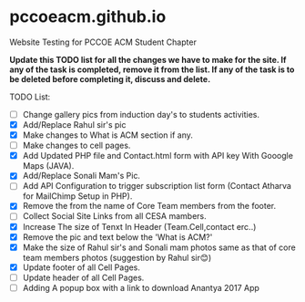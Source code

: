 # pccoeacm.github.io
Website Testing for PCCOE ACM Student Chapter

**Update this TODO list for all the changes we have to make for the site. If any of the task is completed, remove it from the list.
If any of the task is to be deleted before completing it, discuss and delete.**


TODO List:

- [ ] Change gallery pics from induction day's to students activities.
- [x] Add/Replace Rahul sir's pic
- [x] Make changes to What is ACM section if any.
- [ ] Make changes to cell pages.
- [x] Add Updated PHP file and Contact.html form with API key With Gooogle Maps (JAVA).
- [x] Add/Replace Sonali Mam's Pic.
- [ ] Add API Configuration to trigger subscription list form (Contact Atharva for MailChimp Setup in PHP).
- [x] Remove the <href> from the name of Core Team members from the footer.
- [ ] Collect Social Site Links from all CESA mambers.
- [x] Increase The size of Tenxt In Header (Team.Cell,contact erc..)
- [x] Remove the pic and text below the 'What is ACM?'
- [x] Make the size of Rahul sir's and Sonali mam photos same as that of core team members photos (suggestion by Rahul sir😊)
- [x] Update footer of all Cell Pages.
- [ ] Update header of all Cell Pages.
- [ ] Adding A popup box with a link to download Anantya 2017 App
